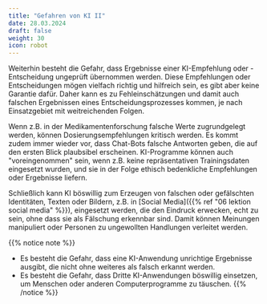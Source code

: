 ```yaml
---
title: "Gefahren von KI II"
date: 28.03.2024
draft: false
weight: 30
icon: robot
---
```

Weiterhin besteht die Gefahr, dass Ergebnisse einer KI-Empfehlung oder -Entscheidung ungeprüft übernommen werden. Diese Empfehlungen oder Entscheidungen mögen vielfach richtig und hilfreich sein, es gibt aber keine Garantie dafür. Daher kann es zu Fehleinschätzungen und damit auch falschen Ergebnissen eines Entscheidungsprozesses kommen, je nach Einsatzgebiet mit weitreichenden Folgen.

Wenn z.B. in der Medikamentenforschung falsche Werte zugrundgelegt werden, können Dosierungsempfehlungen kritisch werden. Es kommt zudem immer wieder vor, dass Chat-Bots falsche Antworten geben, die auf den ersten Blick plaubsibel erscheinen. KI-Programme können auch "voreingenommen" sein, wenn z.B. keine repräsentativen Trainingsdaten eingesetzt wurden, und sie in der Folge ethisch bedenkliche Empfehlungen oder Ergebnisse liefern.

Schließlich kann KI böswillig zum Erzeugen von falschen oder gefälschten Identitäten, Texten oder Bildern, z.B. in [Social Media]({{% ref "06 lektion social media" %}}), eingesetzt werden, die den Eindruck erwecken, echt zu sein, ohne dass sie als Fälschung erkennbar sind. Damit können Meinungen manipuliert oder Personen zu ungewollten Handlungen verleitet werden.

{{% notice note %}}
- Es besteht die Gefahr, dass eine KI-Anwendung unrichtige Ergebnisse ausgibt, die nicht ohne weiteres als falsch erkannt werden.
- Es besteht die Gefahr, dass Dritte KI-Anwendungen böswillig einsetzen, um Menschen oder anderen Computerprogramme zu täuschen.
{{% /notice %}}